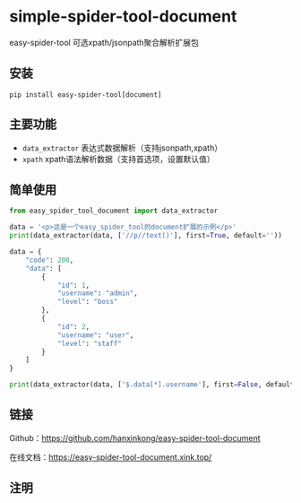 # simple-spider-tool-document

easy-spider-tool 可选xpath/jsonpath聚合解析扩展包

## 安装

```shell
pip install easy-spider-tool[document]
```

## 主要功能

- `data_extractor` 表达式数据解析（支持jsonpath,xpath）
- `xpath` xpath语法解析数据（支持首选项，设置默认值）

## 简单使用

```python
from easy_spider_tool_document import data_extractor

data = '<p>这是一个easy_spider_tool的document扩展的示例</p>'
print(data_extractor(data, ['//p//text()'], first=True, default=''))

data = {
    "code": 200,
    "data": [
        {
            "id": 1,
            "username": "admin",
            "level": "boss"
        },
        {
            "id": 2,
            "username": "user",
            "level": "staff"
        }
    ]
}

print(data_extractor(data, ['$.data[*].username'], first=False, default=''))
```

## 链接

Github：https://github.com/hanxinkong/easy-spider-tool-document

在线文档：https://easy-spider-tool-document.xink.top/

## 注明